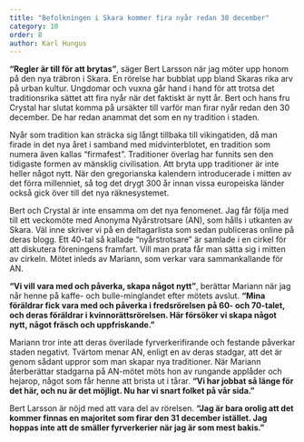 ```yaml
---
title: "Befolkningen i Skara kommer fira nyår redan 30 december"
category: 10
order: 8
author: Karl Hungus
---
```


__“Regler är till för att brytas”__, säger Bert Larsson när jag möter upp honom på den nya träbron i Skara. En rörelse har bubblat upp bland Skaras rika arv på urban kultur. Ungdomar och vuxna går hand i hand för att trotsa det traditionsrika sättet att fira nyår när det faktiskt är nytt år. Bert och hans fru Crystal har slutat komma på ursäkter till varför man firar nyår redan den 30 december. De har redan anammat det som en ny tradition i staden.

Nyår som tradition kan sträcka sig långt tillbaka till vikingatiden, då man firade in det nya året i samband med midvinterblotet, en tradition som numera även kallas “firmafest”. Traditioner överlag har funnits sen den tidigaste formen av mänsklig civilisation. Att bryta upp traditioner är inte heller något nytt. När den gregorianska kalendern introducerade i mitten av det förra millenniet, så tog det drygt 300 år innan vissa europeiska länder också gick över till det nya räknesystemet.

Bert och Crystal är inte ensamma om det nya fenomenet. Jag får följa med till ett veckomöte med Anonyma Nyårstrotsare (AN), som hålls i utkanten av Skara. Väl inne skriver vi på en deltagarlista som sedan publiceras online på deras blogg. Ett 40-tal så kallade “nyårstrotsare” är samlade i en cirkel för att diskutera föreningens framfart. Vill man prata får man sätta sig i mitten av cirkeln. Mötet inleds av Mariann, som verkar vara sammankallande för AN.

__“Vi vill vara med och påverka, skapa något nytt”__, berättar Mariann när jag når henne på kaffe- och bulle-minglandet efter mötets avslut. __“Mina föräldrar fick vara med och påverka i fredsrörelsen på 60- och 70-talet, och deras föräldrar i kvinnorättsrörelsen. Här försöker vi skapa något nytt, något fräsch och uppfriskande.”__

Mariann tror inte att deras överilade fyrverkerifirande och festande påverkar staden negativt. Tvärtom menar AN, enligt en av deras stadgar, att det är genom sådant uppror som man skapar nya traditioner. När Mariann återberättar stadgarna på AN-mötet möts hon av rungande applåder och hejarop, något som får henne att brista ut i tårar. __“Vi har jobbat så länge för det här, och nu är det möjligt. Nu har vi snart folket på vår sida.”__

Bert Larsson är nöjd med att vara del av rörelsen. __“Jag är bara orolig att det kommer finnas en majoritet som firar den 31 december istället. Jag hoppas inte att de smäller fyrverkerier när jag är som mest bakis.”__
